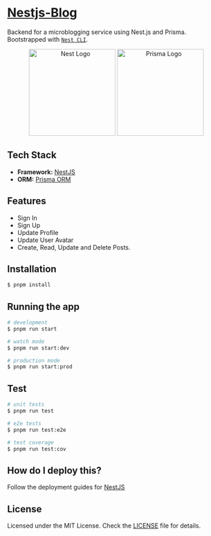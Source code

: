 # [Nestjs-Blog](https://github.com/RenanSui/nestjs-blog)

Backend for a microblogging service using Nest.js and Prisma.
Bootstrapped with [`Nest CLI`](https://docs.nestjs.com/cli/overview).

<p align="center">
  <a href="http://nestjs.com/" target="blank"><img src="https://nestjs.com/img/logo-small.svg" width="200" alt="Nest Logo" /></a>
  <a href="https://www.prisma.io" target="blank"><img src="https://www.svgrepo.com/show/374002/prisma.svg" width="200" alt="Prisma Logo" /></a>
</p>

## Tech Stack

- **Framework:** [NestJS](https://docs.nestjs.com)
- **ORM:** [Prisma ORM](https://www.prisma.io)

## Features

- Sign In
- Sign Up
- Update Profile
- Update User Avatar
- Create, Read, Update and Delete Posts.

## Installation

```bash
$ pnpm install
```

## Running the app

```bash
# development
$ pnpm run start

# watch mode
$ pnpm run start:dev

# production mode
$ pnpm run start:prod
```

## Test

```bash
# unit tests
$ pnpm run test

# e2e tests
$ pnpm run test:e2e

# test coverage
$ pnpm run test:cov
```
## How do I deploy this?

Follow the deployment guides for [NestJS](https://docs.nestjs.com)

## License

Licensed under the MIT License. Check the [LICENSE](./LICENSE) file for details.
